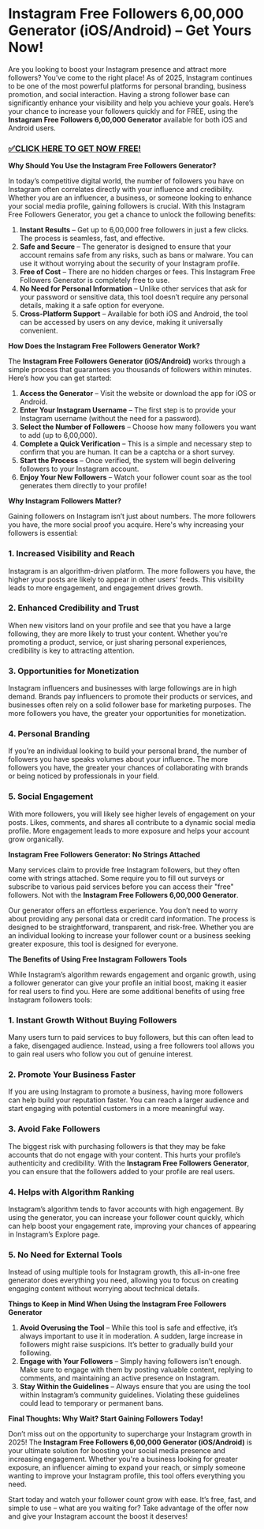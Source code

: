 # Instagram Free Followers 6,00,000 Generator (iOS/Android) – Get Yours Now!

Are you looking to boost your Instagram presence and attract more followers? You’ve come to the right place! As of 2025, Instagram continues to be one of the most powerful platforms for personal branding, business promotion, and social interaction. Having a strong follower base can significantly enhance your visibility and help you achieve your goals. Here’s your chance to increase your followers quickly and for FREE, using the **Instagram Free Followers 6,00,000 Generator** available for both iOS and Android users.

### [✅CLICK HERE TO GET NOW FREE!](https://freeforyou.xyz/instagram/go/)

**Why Should You Use the Instagram Free Followers Generator?**

In today’s competitive digital world, the number of followers you have on Instagram often correlates directly with your influence and credibility. Whether you are an influencer, a business, or someone looking to enhance your social media profile, gaining followers is crucial. With this Instagram Free Followers Generator, you get a chance to unlock the following benefits:

1. **Instant Results** – Get up to 6,00,000 free followers in just a few clicks. The process is seamless, fast, and effective.
2. **Safe and Secure** – The generator is designed to ensure that your account remains safe from any risks, such as bans or malware. You can use it without worrying about the security of your Instagram profile.
3. **Free of Cost** – There are no hidden charges or fees. This Instagram Free Followers Generator is completely free to use.
4. **No Need for Personal Information** – Unlike other services that ask for your password or sensitive data, this tool doesn’t require any personal details, making it a safe option for everyone.
5. **Cross-Platform Support** – Available for both iOS and Android, the tool can be accessed by users on any device, making it universally convenient.

**How Does the Instagram Free Followers Generator Work?**

The **Instagram Free Followers Generator (iOS/Android)** works through a simple process that guarantees you thousands of followers within minutes. Here’s how you can get started:

1. **Access the Generator** – Visit the website or download the app for iOS or Android.
2. **Enter Your Instagram Username** – The first step is to provide your Instagram username (without the need for a password).
3. **Select the Number of Followers** – Choose how many followers you want to add (up to 6,00,000).
4. **Complete a Quick Verification** – This is a simple and necessary step to confirm that you are human. It can be a captcha or a short survey.
5. **Start the Process** – Once verified, the system will begin delivering followers to your Instagram account.
6. **Enjoy Your New Followers** – Watch your follower count soar as the tool generates them directly to your profile!

**Why Instagram Followers Matter?**

Gaining followers on Instagram isn’t just about numbers. The more followers you have, the more social proof you acquire. Here's why increasing your followers is essential:

### 1. **Increased Visibility and Reach**
Instagram is an algorithm-driven platform. The more followers you have, the higher your posts are likely to appear in other users' feeds. This visibility leads to more engagement, and engagement drives growth.

### 2. **Enhanced Credibility and Trust**
When new visitors land on your profile and see that you have a large following, they are more likely to trust your content. Whether you're promoting a product, service, or just sharing personal experiences, credibility is key to attracting attention.

### 3. **Opportunities for Monetization**
Instagram influencers and businesses with large followings are in high demand. Brands pay influencers to promote their products or services, and businesses often rely on a solid follower base for marketing purposes. The more followers you have, the greater your opportunities for monetization.

### 4. **Personal Branding**
If you’re an individual looking to build your personal brand, the number of followers you have speaks volumes about your influence. The more followers you have, the greater your chances of collaborating with brands or being noticed by professionals in your field.

### 5. **Social Engagement**
With more followers, you will likely see higher levels of engagement on your posts. Likes, comments, and shares all contribute to a dynamic social media profile. More engagement leads to more exposure and helps your account grow organically.

**Instagram Free Followers Generator: No Strings Attached**

Many services claim to provide free Instagram followers, but they often come with strings attached. Some require you to fill out surveys or subscribe to various paid services before you can access their "free" followers. Not with the **Instagram Free Followers 6,00,000 Generator**.

Our generator offers an effortless experience. You don’t need to worry about providing any personal data or credit card information. The process is designed to be straightforward, transparent, and risk-free. Whether you are an individual looking to increase your follower count or a business seeking greater exposure, this tool is designed for everyone.

**The Benefits of Using Free Instagram Followers Tools**

While Instagram’s algorithm rewards engagement and organic growth, using a follower generator can give your profile an initial boost, making it easier for real users to find you. Here are some additional benefits of using free Instagram followers tools:

### 1. **Instant Growth Without Buying Followers**
Many users turn to paid services to buy followers, but this can often lead to a fake, disengaged audience. Instead, using a free followers tool allows you to gain real users who follow you out of genuine interest.

### 2. **Promote Your Business Faster**
If you are using Instagram to promote a business, having more followers can help build your reputation faster. You can reach a larger audience and start engaging with potential customers in a more meaningful way.

### 3. **Avoid Fake Followers**
The biggest risk with purchasing followers is that they may be fake accounts that do not engage with your content. This hurts your profile’s authenticity and credibility. With the **Instagram Free Followers Generator**, you can ensure that the followers added to your profile are real users.

### 4. **Helps with Algorithm Ranking**
Instagram’s algorithm tends to favor accounts with high engagement. By using the generator, you can increase your follower count quickly, which can help boost your engagement rate, improving your chances of appearing in Instagram’s Explore page.

### 5. **No Need for External Tools**
Instead of using multiple tools for Instagram growth, this all-in-one free generator does everything you need, allowing you to focus on creating engaging content without worrying about technical details.

**Things to Keep in Mind When Using the Instagram Free Followers Generator**

1. **Avoid Overusing the Tool** – While this tool is safe and effective, it’s always important to use it in moderation. A sudden, large increase in followers might raise suspicions. It’s better to gradually build your following.
2. **Engage with Your Followers** – Simply having followers isn’t enough. Make sure to engage with them by posting valuable content, replying to comments, and maintaining an active presence on Instagram.
3. **Stay Within the Guidelines** – Always ensure that you are using the tool within Instagram’s community guidelines. Violating these guidelines could lead to temporary or permanent bans.

**Final Thoughts: Why Wait? Start Gaining Followers Today!**

Don’t miss out on the opportunity to supercharge your Instagram growth in 2025! The **Instagram Free Followers 6,00,000 Generator (iOS/Android)** is your ultimate solution for boosting your social media presence and increasing engagement. Whether you're a business looking for greater exposure, an influencer aiming to expand your reach, or simply someone wanting to improve your Instagram profile, this tool offers everything you need.

Start today and watch your follower count grow with ease. It’s free, fast, and simple to use – what are you waiting for? Take advantage of the offer now and give your Instagram account the boost it deserves!
